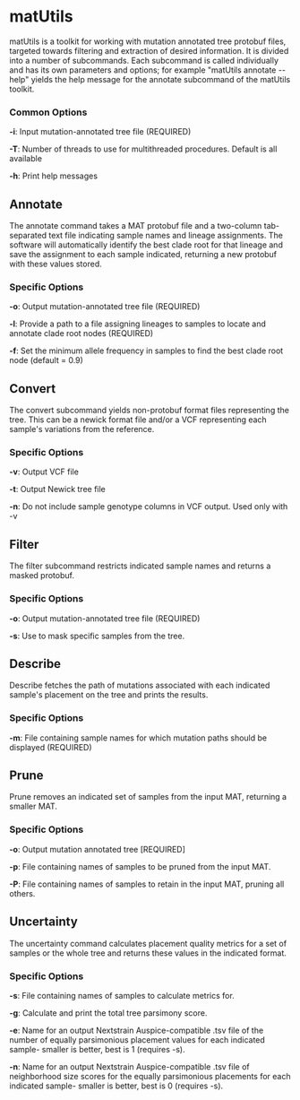# matUtils
matUtils is a toolkit for working with mutation annotated tree protobuf files, targeted towards filtering and extraction of desired information. It is divided into a number of subcommands. Each subcommand is called individually and has its own parameters and options; for example "matUtils annotate --help" yields the help message for the annotate subcommand of the matUtils toolkit.

### Common Options

**-i**: Input mutation-annotated tree file (REQUIRED)

**-T**: Number of threads to use for multithreaded procedures. Default is all available

**-h**: Print help messages

## Annotate

The annotate command takes a MAT protobuf file and a two-column tab-separated text file indicating sample names and lineage assignments. The software will automatically identify the best clade root for that lineage and save the assignment to each sample indicated, returning a new protobuf with these values stored.

### Specific Options

**-o**: Output mutation-annotated tree file (REQUIRED)

**-l**: Provide a path to a file assigning lineages to samples to locate and annotate clade root nodes (REQUIRED)

**-f**: Set the minimum allele frequency in samples to find the best clade root node (default = 0.9)

## Convert 

The convert subcommand yields non-protobuf format files representing the tree. This can be a newick format file and/or a VCF representing each sample's variations from the reference. 

### Specific Options

**-v**: Output VCF file 

**-t**: Output Newick tree file

**-n**: Do not include sample genotype columns in VCF output. Used only with -v

## Filter

The filter subcommand restricts indicated sample names and returns a masked protobuf.

### Specific Options

**-o**: Output mutation-annotated tree file (REQUIRED)

**-s**: Use to mask specific samples from the tree. 

## Describe

Describe fetches the path of mutations associated with each indicated sample's placement on the tree and prints the results.

### Specific Options
 
**-m**: File containing sample names for which mutation paths should be displayed (REQUIRED)

## Prune

Prune removes an indicated set of samples from the input MAT, returning a smaller MAT.

### Specific Options

**-o**: Output mutation annotated tree [REQUIRED]

**-p**: File containing names of samples to be pruned from the input MAT.

**-P**: File containing names of samples to retain in the input MAT, pruning all others.

## Uncertainty

The uncertainty command calculates placement quality metrics for a set of samples or the whole tree and returns these values in the indicated format.

### Specific Options

**-s**: File containing names of samples to calculate metrics for.

**-g**: Calculate and print the total tree parsimony score. 

**-e**: Name for an output Nextstrain Auspice-compatible .tsv file of the number of equally parsimonious placement values for each indicated sample- smaller is better, best is 1 (requires -s).

**-n**: Name for an output Nextstrain Auspice-compatible .tsv file of neighborhood size scores for the equally parsimonious placements for each indicated sample- smaller is better, best is 0 (requires -s).
